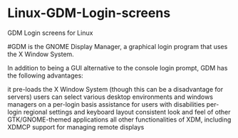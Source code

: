 # Linux-GDM-Login-screens
GDM Login screens for Linux 



#GDM is the GNOME Display Manager, a graphical login program that uses the X Window System.

In addition to being a GUI alternative to the console login prompt, GDM has the following advantages:

it pre-loads the X Window System (though this can be a disadvantage for servers)
users can select various desktop environments and windows managers on a per-login basis
assistance for users with disabilities
per-login regional settings and keyboard layout
consistent look and feel of other GTK/GNOME-themed applications
all other functionalities of XDM, including XDMCP support for managing remote displays
